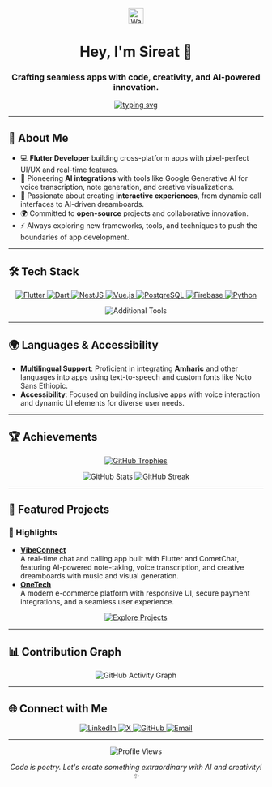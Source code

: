 <p align="center">
  <img src="https://media.giphy.com/media/hvRJCLFzcasrR4ia7z/giphy.gif" width="30px" alt="Waving Hand">
</p>

<h1 align="center">Hey, I'm Sireat 👋</h1>
<h3 align="center">Crafting seamless apps with code, creativity, and AI-powered innovation.</h3>

<p align="center">
  <a href="https://readme-typing-svg.herokuapp.com?font=Poppins&weight=600&size=28&duration=4000&pause=1000&color=36BCF7&center=true&vCenter=true&width=600&height=50&lines=Flutter+Developer;AI+Integration+Expert;UI%2FUX+Enthusiast;Open+Source+Contributor;Building+the+Future+with+Real-Time+Apps">
    <img src="https://readme-typing-svg.herokuapp.com?font=Poppins&weight=600&size=28&duration=4000&pause=1000&color=36BCF7&center=true&vCenter=true&width=600&height=50&lines=Flutter+Developer;UI%2FUX+Enthusiast;Building+the+Future+with+Real-Time+Apps" alt="typing svg">
  </a>
</p>

---

## 🌟 About Me
- 💻 **Flutter Developer** building cross-platform apps with pixel-perfect UI/UX and real-time features.
- 🤖 Pioneering **AI integrations** with tools like Google Generative AI for voice transcription, note generation, and creative visualizations.
- 🎨 Passionate about creating **interactive experiences**, from dynamic call interfaces to AI-driven dreamboards.
- 🌍 Committed to **open-source** projects and collaborative innovation.
- ⚡ Always exploring new frameworks, tools, and techniques to push the boundaries of app development.

---

## 🛠️ Tech Stack

<p align="center">
  <a href="https://flutter.dev">
    <img src="https://img.shields.io/badge/Flutter-02569B?style=flat-square&logo=flutter&logoColor=white" alt="Flutter">
  </a>
  <a href="https://dart.dev">
    <img src="https://img.shields.io/badge/Dart-0175C2?style=flat-square&logo=dart&logoColor=white" alt="Dart">
  </a>
  <a href="https://nestjs.com">
    <img src="https://img.shields.io/badge/NestJS-E0234E?style=flat-square&logo=nestjs&logoColor=white" alt="NestJS">
  </a>
  <a href="https://vuejs.org">
    <img src="https://img.shields.io/badge/Vue.js-4FC08D?style=flat-square&logo=vue.js&logoColor=white" alt="Vue.js">
  </a>
  <a href="https://www.postgresql.org">
    <img src="https://img.shields.io/badge/PostgreSQL-336791?style=flat-square&logo=postgresql&logoColor=white" alt="PostgreSQL">
  </a>
  <a href="https://firebase.google.com">
    <img src="https://img.shields.io/badge/Firebase-FFCA28?style=flat-square&logo=firebase&logoColor=black" alt="Firebase">
  </a>
  <a href="https://www.python.org">
    <img src="https://img.shields.io/badge/Python-3776AB?style=flat-square&logo=python&logoColor=white" alt="Python">
  </a>
</p>

<p align="center">
  <img src="https://skillicons.dev/icons?i=git,github,vscode,postman,figma,aws,linux" alt="Additional Tools">
</p>

---

## 🌍 Languages & Accessibility
- **Multilingual Support**: Proficient in integrating **Amharic** and other languages into apps using text-to-speech and custom fonts like Noto Sans Ethiopic.
- **Accessibility**: Focused on building inclusive apps with voice interaction and dynamic UI elements for diverse user needs.

---

## 🏆 Achievements

<p align="center">
  <a href="https://github.com/sireat">
    <img src="https://github-profile-trophy.vercel.app/?username=sireat&theme=dracula&no-frame=true&margin-w=10&margin-h=10&column=6" alt="GitHub Trophies">
  </a>
</p>

<p align="center">
  <img src="https://github-readme-stats.vercel.app/api?username=sireat&show_icons=true&theme=dracula&hide_border=true" alt="GitHub Stats">
  <img src="https://github-readme-streak-stats.herokuapp.com/?user=sireat&theme=dracula&hide_border=true" alt="GitHub Streak">
</p>

---

## 📂 Featured Projects

### 🌟 Highlights
- **[VibeConnect](https://github.com/sireat/VibeConnect)**  
  A real-time chat and calling app built with Flutter and CometChat, featuring AI-powered note-taking, voice transcription, and creative dreamboards with music and visual generation.
- **[OneTech](https://github.com/sireat/OneTech)**  
  A modern e-commerce platform with responsive UI, secure payment integrations, and a seamless user experience.
<p align="center">
  <a href="https://github.com/sireat?tab=repositories">
    <img src="https://img.shields.io/badge/Explore%20More%20Projects-181717?style=flat-square&logo=github&logoColor=white" alt="Explore Projects">
  </a>
</p>

---

## 📊 Contribution Graph

<p align="center">
  <img src="https://github-readme-activity-graph.vercel.app/graph?username=sireat&theme=dracula&hide_border=true&area=true" alt="GitHub Activity Graph">
</p>

---

## 🌐 Connect with Me

<p align="center">
  <a href="https://linkedin.com/in/sireat">
    <img src="https://img.shields.io/badge/LinkedIn-0077B5?style=flat-square&logo=linkedin&logoColor=white" alt="LinkedIn">
  </a>
  <a href="https://twitter.com/sireat21">
    <img src="https://img.shields.io/badge/X-1DA1F2?style=flat-square&logo=x&logoColor=white" alt="X">
  </a>
  <a href="https://github.com/sireat">
    <img src="https://img.shields.io/badge/GitHub-181717?style=flat-square&logo=github&logoColor=white" alt="GitHub">
  </a>
  <a href="mailto:sireatag@gmail.com">
    <img src="https://img.shields.io/badge/Email-D14836?style=flat-square&logo=gmail&logoColor=white" alt="Email">
  </a>
</p>

---

<p align="center">
  <img src="https://komarev.com/ghpvc/?username=sireat&style=flat-square&color=36BCF7&label=Profile+Views" alt="Profile Views">
</p>

<p align="center">
  <i>Code is poetry. Let's create something extraordinary with AI and creativity! ✨</i>
</p>
